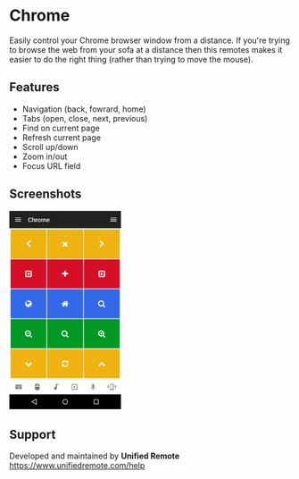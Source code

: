 # Chrome
Easily control your Chrome browser window from a distance. If you're trying to browse the web from your sofa at a distance then this remotes makes it easier to do the right thing (rather than trying to move the mouse).

## Features
*  Navigation (back, fowrard, home)
*  Tabs (open, close, next, previous)
*  Find on current page
*  Refresh current page
*  Scroll up/down
*  Zoom in/out
*  Focus URL field

## Screenshots
<img src="screen.png" width="200" />

## Support
Developed and maintained by **Unified Remote**  
https://www.unifiedremote.com/help
